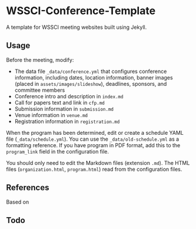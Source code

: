 # WSSCI-Conference-Template

A template for WSSCI meeting websites built using Jekyll.

## Usage

Before the meeting, modify:

- The data file `_data/conference.yml` that configures conference information, including dates, location information, banner images (placed in `assets/images/slideshow`), deadlines, sponsors, and committee members
- Conference intro and description in `index.md`
- Call for papers text and link in `cfp.md`
- Submission information in `submission.md`
- Venue information in `venue.md`
- Registration information in `registration.md`

When the program has been determined, edit or create a schedule YAML file (`_data/schedule.yml`).
You can use the `_data/old-schedule.yml` as a formatting reference. If you have program in PDF format,
add this to the `program_link` field in the configuration file.

You should only need to edit the Markdown files (extension `.md`).
The HTML files (`organization.html`, `program.html`) read from the configuration files.

## References

Based on

## Todo

